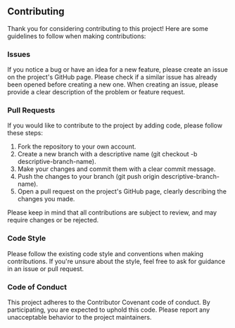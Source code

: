 ## Contributing
Thank you for considering contributing to this project! Here are some guidelines to follow when making contributions:

### Issues
If you notice a bug or have an idea for a new feature, please create an issue on the project's GitHub page. Please check if a similar issue has already been opened before creating a new one. When creating an issue, please provide a clear description of the problem or feature request.

### Pull Requests
If you would like to contribute to the project by adding code, please follow these steps:

1. Fork the repository to your own account.
2. Create a new branch with a descriptive name (git checkout -b descriptive-branch-name).
3. Make your changes and commit them with a clear commit message.
4. Push the changes to your branch (git push origin descriptive-branch-name).
5. Open a pull request on the project's GitHub page, clearly describing the changes you made.

Please keep in mind that all contributions are subject to review, and may require changes or be rejected.

### Code Style
Please follow the existing code style and conventions when making contributions. If you're unsure about the style, feel free to ask for guidance in an issue or pull request.

### Code of Conduct
This project adheres to the Contributor Covenant code of conduct. By participating, you are expected to uphold this code. Please report any unacceptable behavior to the project maintainers.